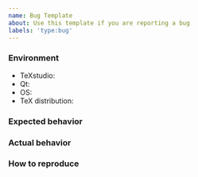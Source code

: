 ```yaml
---
name: Bug Template
about: Use this template if you are reporting a bug
labels: 'type:bug'
---
```

<!-- add as much describing information about your issue as necessary -->
<!-- remove empty sections -->
### Environment
- TeXstudio: <!-- VERSION 	-->
- Qt: <!-- SEE THE ABOUT SCREEN IN TXS -->
- OS: <!-- Windows(7,8,10), Mac, Linux (Distribution), ... -->
- TeX distribution: <!-- miktex, texlive, ... -->

### Expected behavior


### Actual behavior


### How to reproduce

